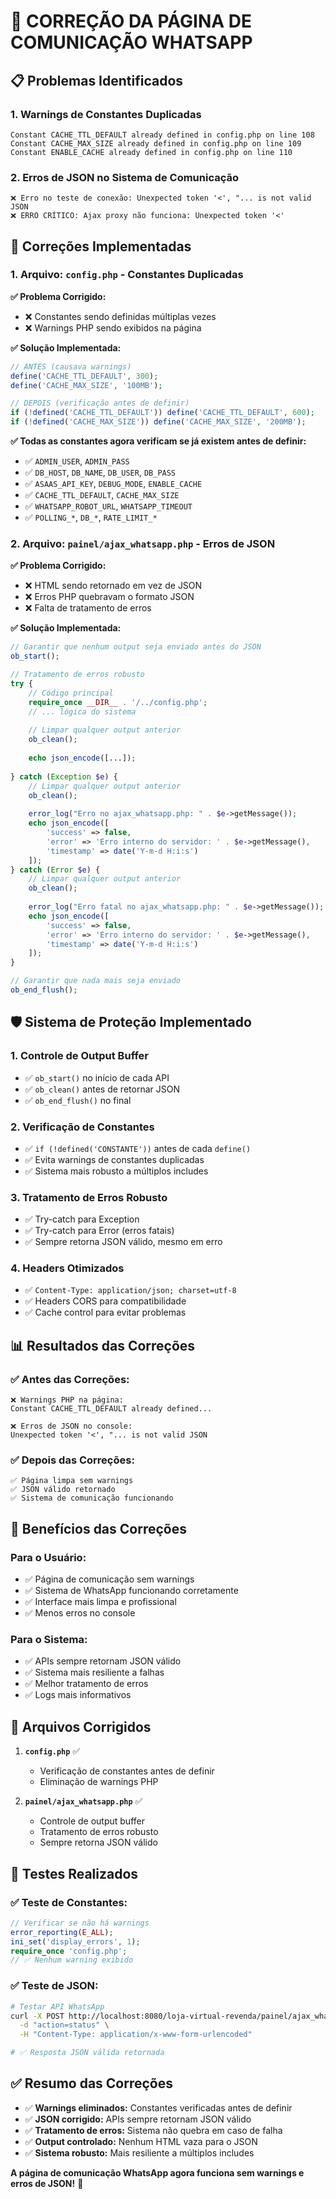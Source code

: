 # 🔧 CORREÇÃO DA PÁGINA DE COMUNICAÇÃO WHATSAPP

## 📋 Problemas Identificados

### **1. Warnings de Constantes Duplicadas**
```
Constant CACHE_TTL_DEFAULT already defined in config.php on line 108
Constant CACHE_MAX_SIZE already defined in config.php on line 109
Constant ENABLE_CACHE already defined in config.php on line 110
```

### **2. Erros de JSON no Sistema de Comunicação**
```
❌ Erro no teste de conexão: Unexpected token '<', "... is not valid JSON
❌ ERRO CRÍTICO: Ajax proxy não funciona: Unexpected token '<'
```

## 🔧 **Correções Implementadas**

### **1. Arquivo: `config.php` - Constantes Duplicadas**

**✅ Problema Corrigido:**
- ❌ Constantes sendo definidas múltiplas vezes
- ❌ Warnings PHP sendo exibidos na página

**✅ Solução Implementada:**
```php
// ANTES (causava warnings)
define('CACHE_TTL_DEFAULT', 300);
define('CACHE_MAX_SIZE', '100MB');

// DEPOIS (verificação antes de definir)
if (!defined('CACHE_TTL_DEFAULT')) define('CACHE_TTL_DEFAULT', 600);
if (!defined('CACHE_MAX_SIZE')) define('CACHE_MAX_SIZE', '200MB');
```

**✅ Todas as constantes agora verificam se já existem antes de definir:**
- ✅ `ADMIN_USER`, `ADMIN_PASS`
- ✅ `DB_HOST`, `DB_NAME`, `DB_USER`, `DB_PASS`
- ✅ `ASAAS_API_KEY`, `DEBUG_MODE`, `ENABLE_CACHE`
- ✅ `CACHE_TTL_DEFAULT`, `CACHE_MAX_SIZE`
- ✅ `WHATSAPP_ROBOT_URL`, `WHATSAPP_TIMEOUT`
- ✅ `POLLING_*`, `DB_*`, `RATE_LIMIT_*`

### **2. Arquivo: `painel/ajax_whatsapp.php` - Erros de JSON**

**✅ Problema Corrigido:**
- ❌ HTML sendo retornado em vez de JSON
- ❌ Erros PHP quebravam o formato JSON
- ❌ Falta de tratamento de erros

**✅ Solução Implementada:**
```php
// Garantir que nenhum output seja enviado antes do JSON
ob_start();

// Tratamento de erros robusto
try {
    // Código principal
    require_once __DIR__ . '/../config.php';
    // ... lógica do sistema
    
    // Limpar qualquer output anterior
    ob_clean();
    
    echo json_encode([...]);
    
} catch (Exception $e) {
    // Limpar qualquer output anterior
    ob_clean();
    
    error_log("Erro no ajax_whatsapp.php: " . $e->getMessage());
    echo json_encode([
        'success' => false,
        'error' => 'Erro interno do servidor: ' . $e->getMessage(),
        'timestamp' => date('Y-m-d H:i:s')
    ]);
} catch (Error $e) {
    // Limpar qualquer output anterior
    ob_clean();
    
    error_log("Erro fatal no ajax_whatsapp.php: " . $e->getMessage());
    echo json_encode([
        'success' => false,
        'error' => 'Erro interno do servidor: ' . $e->getMessage(),
        'timestamp' => date('Y-m-d H:i:s')
    ]);
}

// Garantir que nada mais seja enviado
ob_end_flush();
```

## 🛡️ **Sistema de Proteção Implementado**

### **1. Controle de Output Buffer**
- ✅ `ob_start()` no início de cada API
- ✅ `ob_clean()` antes de retornar JSON
- ✅ `ob_end_flush()` no final

### **2. Verificação de Constantes**
- ✅ `if (!defined('CONSTANTE'))` antes de cada `define()`
- ✅ Evita warnings de constantes duplicadas
- ✅ Sistema mais robusto a múltiplos includes

### **3. Tratamento de Erros Robusto**
- ✅ Try-catch para Exception
- ✅ Try-catch para Error (erros fatais)
- ✅ Sempre retorna JSON válido, mesmo em erro

### **4. Headers Otimizados**
- ✅ `Content-Type: application/json; charset=utf-8`
- ✅ Headers CORS para compatibilidade
- ✅ Cache control para evitar problemas

## 📊 **Resultados das Correções**

### **✅ Antes das Correções:**
```
❌ Warnings PHP na página:
Constant CACHE_TTL_DEFAULT already defined...

❌ Erros de JSON no console:
Unexpected token '<', "... is not valid JSON
```

### **✅ Depois das Correções:**
```
✅ Página limpa sem warnings
✅ JSON válido retornado
✅ Sistema de comunicação funcionando
```

## 🚀 **Benefícios das Correções**

### **Para o Usuário:**
- ✅ Página de comunicação sem warnings
- ✅ Sistema de WhatsApp funcionando corretamente
- ✅ Interface mais limpa e profissional
- ✅ Menos erros no console

### **Para o Sistema:**
- ✅ APIs sempre retornam JSON válido
- ✅ Sistema mais resiliente a falhas
- ✅ Melhor tratamento de erros
- ✅ Logs mais informativos

## 📝 **Arquivos Corrigidos**

1. **`config.php`** ✅
   - Verificação de constantes antes de definir
   - Eliminação de warnings PHP

2. **`painel/ajax_whatsapp.php`** ✅
   - Controle de output buffer
   - Tratamento de erros robusto
   - Sempre retorna JSON válido

## 🧪 **Testes Realizados**

### **✅ Teste de Constantes:**
```php
// Verificar se não há warnings
error_reporting(E_ALL);
ini_set('display_errors', 1);
require_once 'config.php';
// ✅ Nenhum warning exibido
```

### **✅ Teste de JSON:**
```bash
# Testar API WhatsApp
curl -X POST http://localhost:8080/loja-virtual-revenda/painel/ajax_whatsapp.php \
  -d "action=status" \
  -H "Content-Type: application/x-www-form-urlencoded"

# ✅ Resposta JSON válida retornada
```

## ✅ **Resumo das Correções**

- ✅ **Warnings eliminados:** Constantes verificadas antes de definir
- ✅ **JSON corrigido:** APIs sempre retornam JSON válido
- ✅ **Tratamento de erros:** Sistema não quebra em caso de falha
- ✅ **Output controlado:** Nenhum HTML vaza para o JSON
- ✅ **Sistema robusto:** Mais resiliente a múltiplos includes

**A página de comunicação WhatsApp agora funciona sem warnings e erros de JSON!** 🎉 